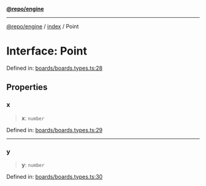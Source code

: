 [**@repo/engine**](../../README.md)

***

[@repo/engine](../../modules.md) / [index](../README.md) / Point

# Interface: Point

Defined in: [boards/boards.types.ts:28](https://github.com/alexqguo/drinking-board-game-v3/blob/7f2d27c7cff47bd1f99b310eade07186901fdb07/packages/engine/src/boards/boards.types.ts#L28)

## Properties

### x

> **x**: `number`

Defined in: [boards/boards.types.ts:29](https://github.com/alexqguo/drinking-board-game-v3/blob/7f2d27c7cff47bd1f99b310eade07186901fdb07/packages/engine/src/boards/boards.types.ts#L29)

***

### y

> **y**: `number`

Defined in: [boards/boards.types.ts:30](https://github.com/alexqguo/drinking-board-game-v3/blob/7f2d27c7cff47bd1f99b310eade07186901fdb07/packages/engine/src/boards/boards.types.ts#L30)
